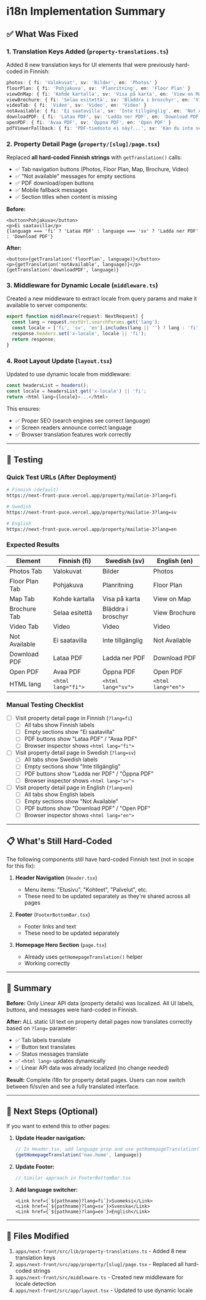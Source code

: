 # i18n Implementation Summary

## ✅ What Was Fixed

### 1. **Translation Keys Added** (`property-translations.ts`)

Added 8 new translation keys for UI elements that were previously hard-coded in Finnish:

```typescript
photos: { fi: 'Valokuvat', sv: 'Bilder', en: 'Photos' }
floorPlan: { fi: 'Pohjakuva', sv: 'Planritning', en: 'Floor Plan' }
viewOnMap: { fi: 'Kohde kartalla', sv: 'Visa på karta', en: 'View on Map' }
viewBrochure: { fi: 'Selaa esitettä', sv: 'Bläddra i broschyr', en: 'View Brochure' }
videoTab: { fi: 'Video', sv: 'Video', en: 'Video' }
notAvailable: { fi: 'Ei saatavilla', sv: 'Inte tillgänglig', en: 'Not Available' }
downloadPDF: { fi: 'Lataa PDF', sv: 'Ladda ner PDF', en: 'Download PDF' }
openPDF: { fi: 'Avaa PDF', sv: 'Öppna PDF', en: 'Open PDF' }
pdfViewerFallback: { fi: 'PDF-tiedosto ei näy?...', sv: 'Kan du inte se...', en: 'Can\'t see...' }
```

### 2. **Property Detail Page** (`property/[slug]/page.tsx`)

Replaced **all hard-coded Finnish strings** with `getTranslation()` calls:

- ✅ Tab navigation buttons (Photos, Floor Plan, Map, Brochure, Video)
- ✅ "Not available" messages for empty sections
- ✅ PDF download/open buttons
- ✅ Mobile fallback messages
- ✅ Section titles when content is missing

**Before:**
```tsx
<button>Pohjakuva</button>
<p>Ei saatavilla</p>
{language === 'fi' ? 'Lataa PDF' : language === 'sv' ? 'Ladda ner PDF' : 'Download PDF'}
```

**After:**
```tsx
<button>{getTranslation('floorPlan', language)}</button>
<p>{getTranslation('notAvailable', language)}</p>
{getTranslation('downloadPDF', language)}
```

### 3. **Middleware for Dynamic Locale** (`middleware.ts`)

Created a new middleware to extract locale from query params and make it available to server components:

```typescript
export function middleware(request: NextRequest) {
  const lang = request.nextUrl.searchParams.get('lang');
  const locale = ['fi', 'sv', 'en'].includes(lang || '') ? lang : 'fi';
  response.headers.set('x-locale', locale || 'fi');
  return response;
}
```

### 4. **Root Layout Update** (`layout.tsx`)

Updated to use dynamic locale from middleware:

```typescript
const headersList = headers();
const locale = headersList.get('x-locale') || 'fi';
return <html lang={locale}>...</html>
```

This ensures:
- ✅ Proper SEO (search engines see correct language)
- ✅ Screen readers announce correct language
- ✅ Browser translation features work correctly

---

## 🧪 Testing

### Quick Test URLs (After Deployment)

```bash
# Finnish (default)
https://next-front-puce.vercel.app/property/mailatie-3?lang=fi

# Swedish
https://next-front-puce.vercel.app/property/mailatie-3?lang=sv

# English
https://next-front-puce.vercel.app/property/mailatie-3?lang=en
```

### Expected Results

| Element | Finnish (fi) | Swedish (sv) | English (en) |
|---------|-------------|--------------|--------------|
| Photos Tab | Valokuvat | Bilder | Photos |
| Floor Plan Tab | Pohjakuva | Planritning | Floor Plan |
| Map Tab | Kohde kartalla | Visa på karta | View on Map |
| Brochure Tab | Selaa esitettä | Bläddra i broschyr | View Brochure |
| Video Tab | Video | Video | Video |
| Not Available | Ei saatavilla | Inte tillgänglig | Not Available |
| Download PDF | Lataa PDF | Ladda ner PDF | Download PDF |
| Open PDF | Avaa PDF | Öppna PDF | Open PDF |
| HTML lang | `<html lang="fi">` | `<html lang="sv">` | `<html lang="en">` |

### Manual Testing Checklist

- [ ] Visit property detail page in Finnish (`?lang=fi`)
  - [ ] All tabs show Finnish labels
  - [ ] Empty sections show "Ei saatavilla"
  - [ ] PDF buttons show "Lataa PDF" / "Avaa PDF"
  - [ ] Browser inspector shows `<html lang="fi">`

- [ ] Visit property detail page in Swedish (`?lang=sv`)
  - [ ] All tabs show Swedish labels
  - [ ] Empty sections show "Inte tillgänglig"
  - [ ] PDF buttons show "Ladda ner PDF" / "Öppna PDF"
  - [ ] Browser inspector shows `<html lang="sv">`

- [ ] Visit property detail page in English (`?lang=en`)
  - [ ] All tabs show English labels
  - [ ] Empty sections show "Not Available"
  - [ ] PDF buttons show "Download PDF" / "Open PDF"
  - [ ] Browser inspector shows `<html lang="en">`

---

## 📋 What's Still Hard-Coded

The following components still have hard-coded Finnish text (not in scope for this fix):

1. **Header Navigation** (`Header.tsx`)
   - Menu items: "Etusivu", "Kohteet", "Palvelut", etc.
   - These need to be updated separately as they're shared across all pages

2. **Footer** (`FooterBottomBar.tsx`)
   - Footer links and text
   - These need to be updated separately

3. **Homepage Hero Section** (`page.tsx`)
   - Already uses `getHomepageTranslation()` helper
   - Working correctly

---

## 🎯 Summary

**Before:** Only Linear API data (property details) was localized. All UI labels, buttons, and messages were hard-coded in Finnish.

**After:** ALL static UI text on property detail pages now translates correctly based on `?lang=` parameter:
- ✅ Tab labels translate
- ✅ Button text translates
- ✅ Status messages translate
- ✅ `<html lang>` updates dynamically
- ✅ Linear API data was already localized (no change needed)

**Result:** Complete i18n for property detail pages. Users can now switch between fi/sv/en and see a fully translated interface.

---

## 🚀 Next Steps (Optional)

If you want to extend this to other pages:

1. **Update Header navigation:**
   ```typescript
   // In Header.tsx, add language prop and use getHomepageTranslation()
   {getHomepageTranslation('nav.home', language)}
   ```

2. **Update Footer:**
   ```typescript
   // Similar approach in FooterBottomBar.tsx
   ```

3. **Add language switcher:**
   ```tsx
   <Link href={`${pathname}?lang=fi`}>Suomeksi</Link>
   <Link href={`${pathname}?lang=sv`}>Svenska</Link>
   <Link href={`${pathname}?lang=en`}>English</Link>
   ```

---

## 📝 Files Modified

1. `apps/next-front/src/lib/property-translations.ts` - Added 8 new translation keys
2. `apps/next-front/src/app/property/[slug]/page.tsx` - Replaced all hard-coded strings
3. `apps/next-front/src/middleware.ts` - Created new middleware for locale detection
4. `apps/next-front/src/app/layout.tsx` - Updated to use dynamic locale

